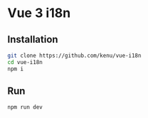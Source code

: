 # Vue 3 i18n

## Installation
```sh
git clone https://github.com/kenu/vue-i18n
cd vue-i18n
npm i
```

## Run
```sh
npm run dev
```
